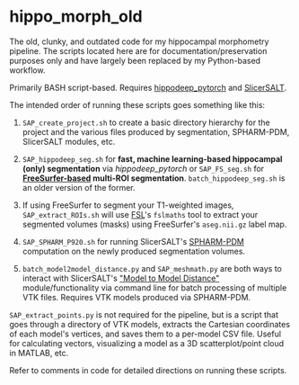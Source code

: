 # hippo_morph_old
The old, clunky, and outdated code for my hippocampal morphometry pipeline. The scripts located here are for documentation/preservation purposes only and have largely been replaced by my Python-based workflow.

Primarily BASH script-based. Requires [hippodeep_pytorch](https://github.com/bthyreau/hippodeep_pytorch) and [SlicerSALT](https://salt.slicer.org/).

The intended order of running these scripts goes something like this:

1. `SAP_create_project.sh` to create a basic directory hierarchy for the project and the various files produced by segmentation, SPHARM-PDM, SlicerSALT modules, etc.
   
2. `SAP_hippodeep_seg.sh` for **fast, machine learning-based hippocampal (only) segmentation** via _hippodeep_pytorch_ or `SAP_FS_seg.sh` for **[FreeSurfer-based](https://surfer.nmr.mgh.harvard.edu/) multi-ROI segmentation**. `batch_hippodeep_seg.sh` is an older version of the former.
   
3. If using FreeSurfer to segment your T1-weighted images, `SAP_extract_ROIs.sh` will use [FSL](https://fsl.fmrib.ox.ac.uk/fsl/docs/#/)'s `fslmaths` tool to extract your segmented volumes (masks) using FreeSurfer's `aseg.nii.gz` label map.
   
4. `SAP_SPHARM_P920.sh` for running SlicerSALT's [SPHARM-PDM](https://www.ncbi.nlm.nih.gov/pmc/articles/PMC3062073/) computation on the newly produced segmentation volumes.
   
5. `batch_model2model_distance.py` and `SAP_meshmath.py` are both ways to interact with SlicerSALT's ["Model to Model Distance"](https://www.slicer.org/wiki/Documentation/Nightly/Extensions/ModelToModelDistance) module/functionality via command line for batch processing of multiple VTK files. Requires VTK models produced via SPHARM-PDM.

`SAP_extract_points.py` is not required for the pipeline, but is a script that goes through a directory of VTK models, extracts the Cartesian coordinates of each model's vertices, and saves them to a per-model CSV file. Useful for calculating vectors, visualizing a model as a 3D scatterplot/point cloud in MATLAB, etc.

Refer to comments in code for detailed directions on running these scripts.
